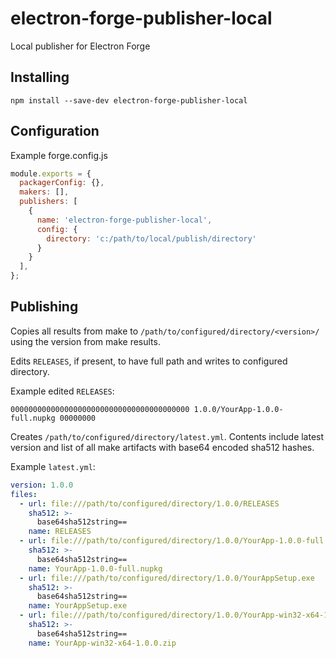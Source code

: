 # electron-forge-publisher-local
Local publisher for Electron Forge

## Installing

`npm install --save-dev electron-forge-publisher-local`

## Configuration

Example forge.config.js

```js
module.exports = {
  packagerConfig: {},
  makers: [],
  publishers: [
    {
      name: 'electron-forge-publisher-local',
      config: {
        directory: 'c:/path/to/local/publish/directory'
      }
    }
  ],
};
```

## Publishing

Copies all results from make to `/path/to/configured/directory/<version>/` using the version from make results.

Edits `RELEASES`, if present, to have full path and writes to configured directory.

Example edited `RELEASES`:

```
0000000000000000000000000000000000000000 1.0.0/YourApp-1.0.0-full.nupkg 00000000
```



Creates `/path/to/configured/directory/latest.yml`. Contents include latest version and list of all make artifacts with base64 encoded sha512 hashes.

Example `latest.yml`:

```yaml
version: 1.0.0
files:
  - url: file:///path/to/configured/directory/1.0.0/RELEASES
    sha512: >-
      base64sha512string==
    name: RELEASES
  - url: file:///path/to/configured/directory/1.0.0/YourApp-1.0.0-full.nupkg
    sha512: >-
      base64sha512string==
    name: YourApp-1.0.0-full.nupkg
  - url: file:///path/to/configured/directory/1.0.0/YourAppSetup.exe
    sha512: >-
      base64sha512string==
    name: YourAppSetup.exe
  - url: file:///path/to/configured/directory/1.0.0/YourApp-win32-x64-1.0.0.zip
    sha512: >-
      base64sha512string==
    name: YourApp-win32-x64-1.0.0.zip
```

